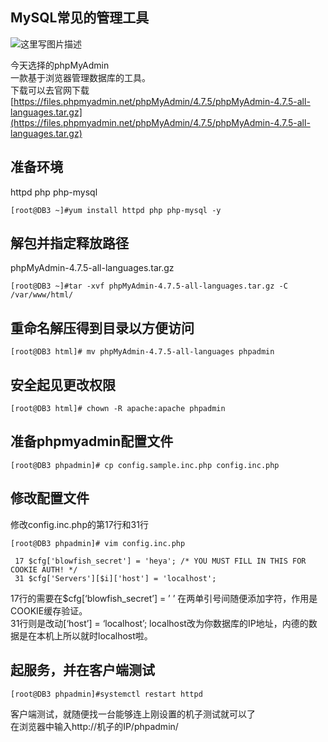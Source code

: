   ## MySQL常见的管理工具

 ![这里写图片描述](https://img-blog.csdn.net/20171124094922784?watermark/2/text/aHR0cDovL2Jsb2cuY3Nkbi5uZXQvTmVkdmVkX0w=/font/5a6L5L2T/fontsize/400/fill/I0JBQkFCMA==/dissolve/70/gravity/SouthEast)

 今天选择的phpMyAdmin   
 一款基于浏览器管理数据库的工具。   
 下载可以去官网下载[https://files.phpmyadmin.net/phpMyAdmin/4.7.5/phpMyAdmin-4.7.5-all-languages.tar.gz](https://files.phpmyadmin.net/phpMyAdmin/4.7.5/phpMyAdmin-4.7.5-all-languages.tar.gz)

 
## 准备环境

 httpd php php-mysql 

 
```
[root@DB3 ~]#yum install httpd php php-mysql -y
```
 
## 解包并指定释放路径

 phpMyAdmin-4.7.5-all-languages.tar.gz

 
```
[root@DB3 ~]#tar -xvf phpMyAdmin-4.7.5-all-languages.tar.gz -C /var/www/html/

```
 
## 重命名解压得到目录以方便访问

 
```
[root@DB3 html]# mv phpMyAdmin-4.7.5-all-languages phpadmin
```
 
## 安全起见更改权限

 
```
[root@DB3 html]# chown -R apache:apache phpadmin
```
 
## 准备phpmyadmin配置文件

 
```
[root@DB3 phpadmin]# cp config.sample.inc.php config.inc.php 
```
 
## 修改配置文件

 修改config.inc.php的第17行和31行

 
```
[root@DB3 phpadmin]# vim config.inc.php
```
 
```
 17 $cfg['blowfish_secret'] = 'heya'; /* YOU MUST FILL IN THIS FOR COOKIE AUTH! */
 31 $cfg['Servers'][$i]['host'] = 'localhost';
```
 17行的需要在$cfg[‘blowfish_secret’] = ’ ’ 在两单引号间随便添加字符，作用是COOKIE缓存验证。   
 31行则是改动[‘host’] = ‘localhost’; localhost改为你数据库的IP地址，内德的数据是在本机上所以就时localhost啦。

 
## 起服务，并在客户端测试

 
```
[root@DB3 phpadmin]#systemctl restart httpd
```
 客户端测试，就随便找一台能够连上刚设置的机子测试就可以了   
 在浏览器中输入http://机子的IP/phpadmin/

   
  